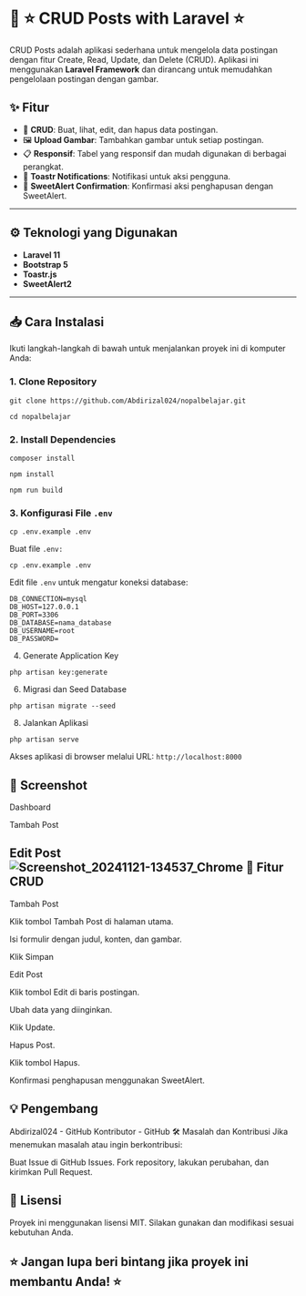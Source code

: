 # 🚀 ⭐ CRUD Posts with Laravel ⭐

CRUD Posts adalah aplikasi sederhana untuk mengelola data postingan dengan fitur Create, Read, Update, dan Delete (CRUD). Aplikasi ini menggunakan **Laravel Framework** dan dirancang untuk memudahkan pengelolaan postingan dengan gambar.

## ✨ Fitur
- 🔄 **CRUD**: Buat, lihat, edit, dan hapus data postingan.
- 🖼️ **Upload Gambar**: Tambahkan gambar untuk setiap postingan.
- 📋 **Responsif**: Tabel yang responsif dan mudah digunakan di berbagai perangkat.
- 🎉 **Toastr Notifications**: Notifikasi untuk aksi pengguna.
- 🍭 **SweetAlert Confirmation**: Konfirmasi aksi penghapusan dengan SweetAlert.

---

## ⚙️ Teknologi yang Digunakan
- **Laravel 11**
- **Bootstrap 5**
- **Toastr.js**
- **SweetAlert2**

---

## 📥 Cara Instalasi

Ikuti langkah-langkah di bawah untuk menjalankan proyek ini di komputer Anda:

### 1. Clone Repository
```
git clone https://github.com/Abdirizal024/nopalbelajar.git
```
```
cd nopalbelajar
```
### 2. Install Dependencies
```
composer install
```
```
npm install
```
```
npm run build
```
### 3. Konfigurasi File ```.env```
```
cp .env.example .env
```
Buat file ```.env:```
```
cp .env.example .env
```
Edit file ```.env``` untuk mengatur koneksi database:
```
DB_CONNECTION=mysql
DB_HOST=127.0.0.1
DB_PORT=3306
DB_DATABASE=nama_database
DB_USERNAME=root
DB_PASSWORD=
```
4. Generate Application Key
```
php artisan key:generate
```
6. Migrasi dan Seed Database
```
php artisan migrate --seed
```
8. Jalankan Aplikasi
```
php artisan serve
```
Akses aplikasi di browser melalui URL: ```http://localhost:8000```

📸 Screenshot
---
Dashboard

Tambah Post

Edit Post
![Screenshot_20241121-134537_Chrome](https://github.com/user-attachments/assets/c2b2a1dd-ddde-4b39-80b8-8c64dde8dd8c)
🚦 Fitur CRUD
---
Tambah Post

Klik tombol Tambah Post di halaman utama.

Isi formulir dengan judul, konten, dan gambar.

Klik Simpan

Edit Post

Klik tombol Edit di baris postingan.

Ubah data yang diinginkan.

Klik Update.

Hapus Post.

Klik tombol Hapus.

Konfirmasi penghapusan menggunakan SweetAlert.

💡 Pengembang
---
Abdirizal024 - GitHub
Kontributor - GitHub
🛠️ Masalah dan Kontribusi
Jika menemukan masalah atau ingin berkontribusi:

Buat Issue di GitHub Issues.
Fork repository, lakukan perubahan, dan kirimkan Pull Request.

📝 Lisensi
---
Proyek ini menggunakan lisensi MIT. Silakan gunakan dan modifikasi sesuai kebutuhan Anda.

⭐ Jangan lupa beri bintang jika proyek ini membantu Anda! ⭐
---
